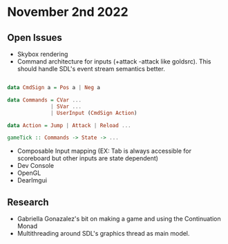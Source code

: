 # November 2nd 2022

## Open Issues

- Skybox rendering
- Command architecture for inputs (+attack -attack like goldsrc). This should handle SDL's event stream semantics better.

```haskell

data CmdSign a = Pos a | Neg a

data Commands = CVar ...
              | SVar ...
              | UserInput (CmdSign Action)

data Action = Jump | Attack | Reload ...

gameTick :: Commands -> State -> ...
```

- Composable Input mapping (EX: Tab is always accessible for scoreboard but other inputs are state dependent)
- Dev Console
- OpenGL
- DearImgui

## Research

- Gabriella Gonazalez's bit on making a game and using the Continuation Monad
- Multithreading around SDL's graphics thread as main model.
